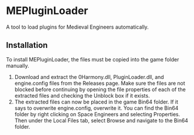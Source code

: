 # MEPluginLoader
A tool to load plugins for Medieval Engineers automatically.

## Installation

To install MEPluginLoader, the files must be copied into the game folder manually.
1. Download and extract the 0Harmony.dll, PluginLoader.dll, and engine.config files from the Releases page. Make sure the files are not blocked before continuing by opening the file properties of each of the extracted files and checking the Unblock box if it exists. 
2. The extracted files can now be placed in the game Bin64 folder. If it says to overwrite engine.config, overwrite it. You can find the Bin64 folder by right clicking on Space Engineers and selecting Properties. Then under the Local Files tab, select Browse and navigate to the Bin64 folder. 

